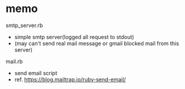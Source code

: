 # memo
smtp_server.rb
- simple smtp server(logged all request to stdout)
- (may can't send real mail message or gmail blocked mail from this server)

mail.rb
- send email script
- ref. https://blog.mailtrap.io/ruby-send-email/
